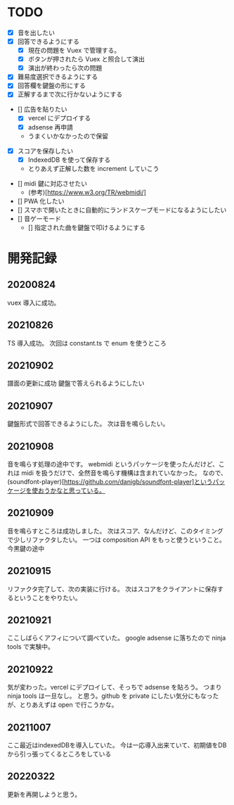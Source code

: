 # TODO

- [x] 音を出したい
- [x] 回答できるようにする
  - [x] 現在の問題を Vuex で管理する。
  - [x] ボタンが押されたら Vuex と照合して演出
  - [x] 演出が終わったら次の問題
- [x] 難易度選択できるようにする
- [x] 回答欄を鍵盤の形にする
- [x] 正解するまで次に行かないようにする
- [] 広告を貼りたい
  - [x] vercel にデプロイする
  - [x] adsense 再申請
  * うまくいかなかったので保留
- [x] スコアを保存したい
  - [x] IndexedDB を使って保存する
  * とりあえず正解した数を increment していこう
- [] midi 鍵に対応させたい
  - (参考)[https://www.w3.org/TR/webmidi/]
- [] PWA 化したい
- [] スマホで開いたときに自動的にランドスケープモードになるようにしたい
- [] 音ゲーモード
  - [] 指定された曲を鍵盤で叩けるようにする

# 開発記録

## 20200824

vuex 導入に成功。

## 20210826

TS 導入成功。
次回は constant.ts で enum を使うところ

## 20210902

譜面の更新に成功
鍵盤で答えられるようにしたい

## 20210907

鍵盤形式で回答できるようにした。
次は音を鳴らしたい。

## 20210908

音を鳴らす処理の途中です。
webmidi というパッケージを使ったんだけど、これは midi を扱うだけで、全然音を鳴らす機構は含まれていなかった。
なので、(soundfont-player)[https://github.com/danigb/soundfont-player]というパッケージを使おうかなと思っている。

## 20210909

音を鳴らすところは成功しました。
次はスコア、なんだけど、このタイミングで少しリファクタしたい。
一つは composition API をもっと使うということ。
今黒鍵の途中

## 20210915

リファクタ完了して、次の実装に行ける。
次はスコアをクライアントに保存するということをやりたい。

## 20210921

ここしばらくアフィについて調べていた。
google adsense に落ちたので ninja tools で実験中。

## 20210922

気が変わった。vercel にデプロイして、そっちで adsense を貼ろう。
つまり ninja tools は一旦なし。
と思う。github を private にしたい気分にもなったが、とりあえずは open で行こうかな。

## 20211007

ここ最近はindexedDBを導入していた。
今は一応導入出来ていて、初期値をDBから引っ張ってくるところをしている

## 20220322

更新を再開しようと思う。